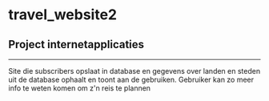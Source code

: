 # travel_website2
## Project internetapplicaties
---
Site die subscribers opslaat in database en gegevens over landen en steden uit de database ophaalt en toont aan de gebruiken. Gebruiker kan zo meer info te weten komen om z'n reis te plannen
